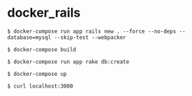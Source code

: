 # docker_rails
```
$ docker-compose run app rails new . --force --no-deps --database=mysql --skip-test --webpacker
```

```
$ docker-compose build
```

```
$ docker-compose run app rake db:create
```

```
$ docker-compose up
```

```
$ curl localhost:3000
```